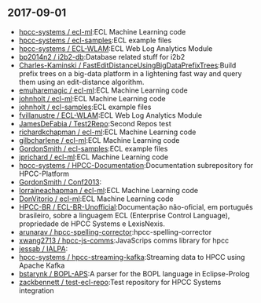 ## 2017-09-01

* [hpcc-systems / ecl-ml](https://github.com/hpcc-systems/ecl-ml):ECL Machine Learning code
* [hpcc-systems / ecl-samples](https://github.com/hpcc-systems/ecl-samples):ECL example files
* [hpcc-systems / ECL-WLAM](https://github.com/hpcc-systems/ECL-WLAM):ECL Web Log Analytics Module
* [bp2014n2 / i2b2-db](https://github.com/bp2014n2/i2b2-db):Database related stuff for i2b2
* [Charles-Kaminski / FastEditDistanceUsingBigDataPrefixTrees](https://github.com/Charles-Kaminski/FastEditDistanceUsingBigDataPrefixTrees):Build prefix trees on a big-data platform in a lightening fast way and query them using an edit-distance algorithm.
* [emuharemagic / ecl-ml](https://github.com/emuharemagic/ecl-ml):ECL Machine Learning code
* [johnholt / ecl-ml](https://github.com/johnholt/ecl-ml):ECL Machine Learning code
* [johnholt / ecl-samples](https://github.com/johnholt/ecl-samples):ECL example files
* [fvillanustre / ECL-WLAM](https://github.com/fvillanustre/ECL-WLAM):ECL Web Log Analytics Module
* [JamesDeFabia / Test2Repo](https://github.com/JamesDeFabia/Test2Repo):Second Repos test
* [richardkchapman / ecl-ml](https://github.com/richardkchapman/ecl-ml):ECL Machine Learning code
* [gilbcharlene / ecl-ml](https://github.com/gilbcharlene/ecl-ml):ECL Machine Learning code
* [GordonSmith / ecl-samples](https://github.com/GordonSmith/ecl-samples):ECL example files
* [jprichard / ecl-ml](https://github.com/jprichard/ecl-ml):ECL Machine Learning code
* [hpcc-systems / HPCC-Documentation](https://github.com/hpcc-systems/HPCC-Documentation):Documentation subrepository for HPCC-Platform
* [GordonSmith / Conf2013](https://github.com/GordonSmith/Conf2013):
* [lorraineachapman / ecl-ml](https://github.com/lorraineachapman/ecl-ml):ECL Machine Learning code
* [DonVitorio / ecl-ml](https://github.com/DonVitorio/ecl-ml):ECL Machine Learning code
* [HPCC-BR / ECL-BR-Unofficial](https://github.com/HPCC-BR/ECL-BR-Unofficial):Documentação não-oficial, em português brasileiro, sobre a linguagem ECL (Enterprise Control Language), propriedade de HPCC Systems e LexisNexis.
* [arunarav / hpcc-spelling-corrector](https://github.com/arunarav/hpcc-spelling-corrector):hpcc-spelling-corrector
* [xwang2713 / hpcc-js-comms](https://github.com/xwang2713/hpcc-js-comms):JavaScrips comms library for hpcc
* [jessab / IALPA](https://github.com/jessab/IALPA):
* [hpcc-systems / hpcc-streaming-kafka](https://github.com/hpcc-systems/hpcc-streaming-kafka):Streaming data to HPCC using Apache Kafka
* [bstarynk / BOPL-APS](https://github.com/bstarynk/BOPL-APS):A parser for the BOPL language in Eclipse-Prolog
* [zackbennett / test-ecl-repo](https://github.com/zackbennett/test-ecl-repo):Test repository for HPCC Systems integration
